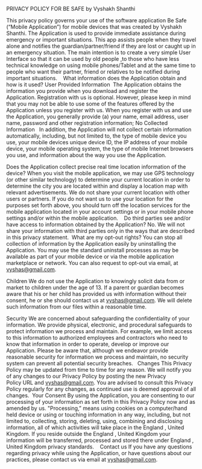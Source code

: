 PRIVACY POLICY FOR BE SAFE by Vyshakh Shanthi

This privacy policy governs your use of the software application Be Safe (“Mobile Application”) for mobile devices that was created by Vyshakh Shanthi. The Application is used to provide immediate assistance during emergency or important situations. This app assists people when they travel alone and notifies the guardian/partner/friend if they are lost or caught up in an emergency situation. The main intention is to create a very simple User Interface so that it can be used by old people ,to those who have less technical knowledge on using mobile phones/Tablet and at the same time to people who want their partner, friend or relatives to be notified during important situations. 
 
What information does the Application obtain and how is it used?
User Provided Information 
The Application obtains the information you provide when you download and register the Application. Registration with us is optional. However, please keep in mind that you may not be able to use some of the features offered by the Application unless you register with us.
When you register with us and use the Application, you generally provide (a) your name, email address,  user name, password and other registration information;
No Collected Information  
In addition, the Application will not  collect certain information automatically, including, but not limited to, the type of mobile device you use, your mobile devices unique device ID, the IP address of your mobile device, your mobile operating system, the type of mobile Internet browsers you use, and information about the way you use the Application. 
 


Does the Application collect precise real time location information of the device?
When you visit the mobile application, we may use GPS technology (or other similar technology) to determine your current location in order to determine the city you are located within and display a location map with relevant advertisements. We do not share your current location with other users or partners.
If you do not want us to use your location for the purposes set forth above, you should turn off the location services for the mobile application located in your account settings or in your mobile phone settings and/or within the mobile application. 
 
Do third parties see and/or have access to information obtained by the Application?
No. We will not share your information with third parties only in the ways that are described in this privacy statement. 
What are my opt-out rights?
You can stop all collection of information by the Application easily by uninstalling the Application. You may use the standard uninstall processes as may be available as part of your mobile device or via the mobile application marketplace or network. You can also request to opt-out via email, at vyshas@gmail.com.

Children
We do not use the Application to knowingly solicit data from or market to children under the age of 13. If a parent or guardian becomes aware that his or her child has provided us with information without their consent, he or she should contact us at vyshas@gmail.com. We will delete such information from our files within a reasonable time.
 

Security
We are concerned about safeguarding the confidentiality of your information. We provide physical, electronic, and procedural safeguards to protect information we process and maintain. For example, we limit access to this information to authorized employees and contractors who need to know that information in order to operate, develop or improve our Application. Please be aware that, although we endeavor provide reasonable security for information we process and maintain, no security system can prevent all potential security breaches.
 
Changes
This Privacy Policy may be updated from time to time for any reason. We will notify you of any changes to our Privacy Policy by posting the new Privacy Policy URL and vyshas@gmail.com. You are advised to consult this Privacy Policy regularly for any changes, as continued use is deemed approval of all changes. 
Your Consent
By using the Application, you are consenting to our processing of your information as set forth in this Privacy Policy now and as amended by us. "Processing,” means using cookies on a computer/hand held device or using or touching information in any way, including, but not limited to, collecting, storing, deleting, using, combining and disclosing information, all of which activities will take place in the England , United Kingdom. If you reside outside the England , United Kingdom your information will be transferred, processed and stored there under England , United Kingdom privacy standards. 
 
Contact us
If you have any questions regarding privacy while using the Application, or have questions about our practices, please contact us via email at vyshas@gmail.com.
